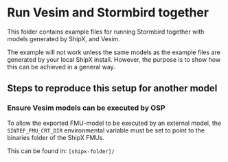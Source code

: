 # Run Vesim and Stormbird together
This folder contains example files for running Stormbird together with models generated by ShipX, 
and Vesim. 

The example will not work unless the same models as the example files are generated
by your local ShipX install. However, the purpose is to show how this can be achieved in a general 
way. 

## Steps to reproduce this setup for another model
### Ensure Vesim models can be executed by OSP
To allow the exported FMU-model to be executed by an external model, the `SINTEF_FMU_CRT_DIR`
environmental variable must be set to point to the binaries folder of the ShipX FMUs.

This can be found in: `[shipx-folder]/`
